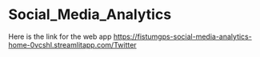 # Social_Media_Analytics

Here is the link for the web app
https://fistumgps-social-media-analytics-home-0vcshl.streamlitapp.com/Twitter
